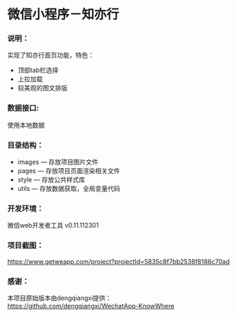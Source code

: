 # 微信小程序－知亦行

### 说明：

实现了知亦行首页功能，特色：
- 顶部tab栏选择
- 上拉加载
- 较美观的图文排版

### 数据接口:

使用本地数据

### 目录结构：

- images — 存放项目图片文件
- pages — 存放项目页面渲染相关文件
- style — 存放公共样式库
- utils — 存放数据获取，全局变量代码

### 开发环境：

微信web开发者工具 v0.11.112301

### 项目截图：

https://www.getweapp.com/project?projectId=5835c8f7bb2538f8186c70ad

### 感谢：

本项目原始版本由dengqiangxi提供：https://github.com/dengqiangxi/WechatApp-KnowWhere

